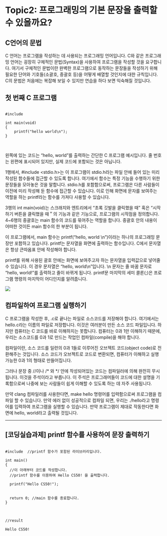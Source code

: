 # Topic2: 프로그래밍의 기본 문장을 출력할 수 있을까요?
## C언어의 문법

C 언어는 프로그램을 작성하는 데 사용되는 프로그래밍 언어입니다. C와 같은 프로그래밍 언어는 굉장히 구체적인 문법(Syntax)을 사용하여 프로그램을 작성할 것을 요구합니다. 여기서 구체적인 문법이란 완벽한 프로그램으로 동작하는 문장들을 작성하기 위해 필요한 단어와 기호들(소괄호, 중괄호 등)을 어떻게 배열할 것인지에 대한 규칙입니다. C의 문법은 처음에는 복잡해 보일 수 있지만 연습을 하다 보면 익숙해질 것입니다.





## 첫 번째 C 프로그램
<pre>
<code>
#include <stdio.h>

int main(void) 
{
	printf("hello world\n");
}

</code>
</pre>
왼쪽에 있는 코드는 “hello, world”를 출력하는 간단한 C 프로그램 예시입니다. 줄 번호는 왼편에 표시되어 있지만, 실제 코드에 포함되는 것은 아닙니다.

1행에서, #include <stdio.h>는 이 프로그램이 stdio.h라는 파일 안에 들어 있는 미리 작성된 함수들에 접근할 수 있도록 합니다. 여기에서 함수는 특정 기능을 수행하기 위한 문장들을 모아놓은 것을 말합니다. stdio.h를 포함함으로써, 프로그램은 다른 사람들이 이전에 미리 작성해 둔 함수에 접근할 수 있습니다. 이로 인해 화면에 문자를 보여주는 역할을 하는 printf라는 함수를 가져다 사용할 수 있습니다.

3행의 int main(void)는 스크래치와 엔트리에서 “초록 깃발을 클릭했을 때” 혹은 “시작하기 버튼을 클릭했을 때＂의 기능과 같은 기능으로, 프로그램의 시작점을 정의합니다. 4~6행의 중괄호는 main 함수의 코드를 묶어주는 역할을 합니다. 중괄호 안의 내용이 어떠한 것이든 main 함수의 한 부분이 됩니다.

이 프로그램에서, main 함수는 printf(“hello, world \n”)이라는 하나의 프로그래밍 문장만 포함하고 있습니다. printf는 문자열을 화면에 출력하는 함수입니다. C에서 문자열은 항상 큰따옴표 안에 작성해야 합니다.

printf를 위해 사용된 괄호 안에는 화면에 보여주고자 하는 문자열을 입력값으로 넣어줄 수 있습니다. 이 경우 문자열은 “hello, world\n”입니다. \n 문자는 줄 바꿈 문자로 “hello, world!”를 출력하고 줄이 바뀌게 됩니다. printf문 마지막의 세미 콜론(;)은 프로그램 명령의 마지막이 어디인지를 알려줍니다.


<img src="https://cphinf.pstatic.net/mooc/20171017_166/1508233668589gs8bc_PNG/1.png">
 


## 컴파일하여 프로그램 실행하기

C 프로그램을 작성한 후, .c로 끝나는 파일로 소스코드를 저장해야 합니다. 여기에서는 hello.c라는 이름의 파일로 저장합니다. 이것은 여러분이 만든 소스 코드 파일입니다. 하지만 컴퓨터는 C 코드를 바로 이해하지는 못합니다. 컴퓨터는 0과 1만 이해하기 때문에, 우리는 소스코드를 0과 1로 만드는 작업인 컴파일(compile)을 해야 합니다.

컴파일이란, 소스 코드를 일련의 0과 1들로 이루어진 오브젝트 코드(object code)로 전환해주는 것입니다. 소스 코드가 오브젝트로 코드로 변환되면, 컴퓨터가 이해하고 실행 가능한 0과 1의 형태로 만들어집니다.

그러나 문장 중 //이나 /* 와 */ 안에 작성되어있는 코드는 컴파일러에 의해 완전히 무시됩니다. 이것을 주석이라고 부릅니다. 이 주석은 프로그래머들이 코드에 대한 설명을 기록함으로써 나중에 보는 사람들이 쉽게 이해할 수 있도록 하는 데 자주 사용됩니다.

만약 clang 컴파일러를 사용한다면, make hello 명령어를 입력함으로써 프로그램을 컴파일 할 수 있습니다. 만약 에러 없이 성공적으로 컴파일 되면, 우리는 ./hello라고 명령어를 입력하여 프로그램을 실행할 수 있습니다. 만약 프로그램이 제대로 작동한다면 화면에 hello, world라고 출력될 것입니다.

---
## [코딩실습과제] printf 함수를 사용하여 문장 출력하기

<pre>
<code>
#include <stdio.h> //printf 함수가 포함된 라이브러리입니다.

int main() 
{
  //이 아래부터 코드를 작성합니다.
  //printf 함수를 이용하여 Hello CS50! 을 출력합니다.
  
  printf("Hello CS50!");
    
  
  return 0; //main 함수를 종료합니다.
}
</code>
</pre>

<pre>
<code>
//result

Hello CS50!
</code>
</pre>